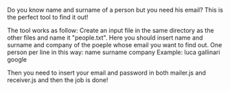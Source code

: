 Do you know name and surname of a person but you need his email?
This is the perfect tool to find it out!

The tool works as follow:
Create an input file in the same directory as the other files and name it "people.txt".
Here you should insert name and surname and company of the poeple whose email you want to find out.
One person per line in this way: name surname company
Example:    luca gallinari google

Then you need to insert your email and password in both mailer.js and receiver.js and then the job is done!
